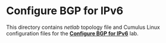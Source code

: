 # Configure BGP for IPv6

This directory contains *netlab* topology file and Cumulus Linux configuration files for the **[Configure BGP for IPv6](../../docs/basic/4-ipv6.md)** lab.
